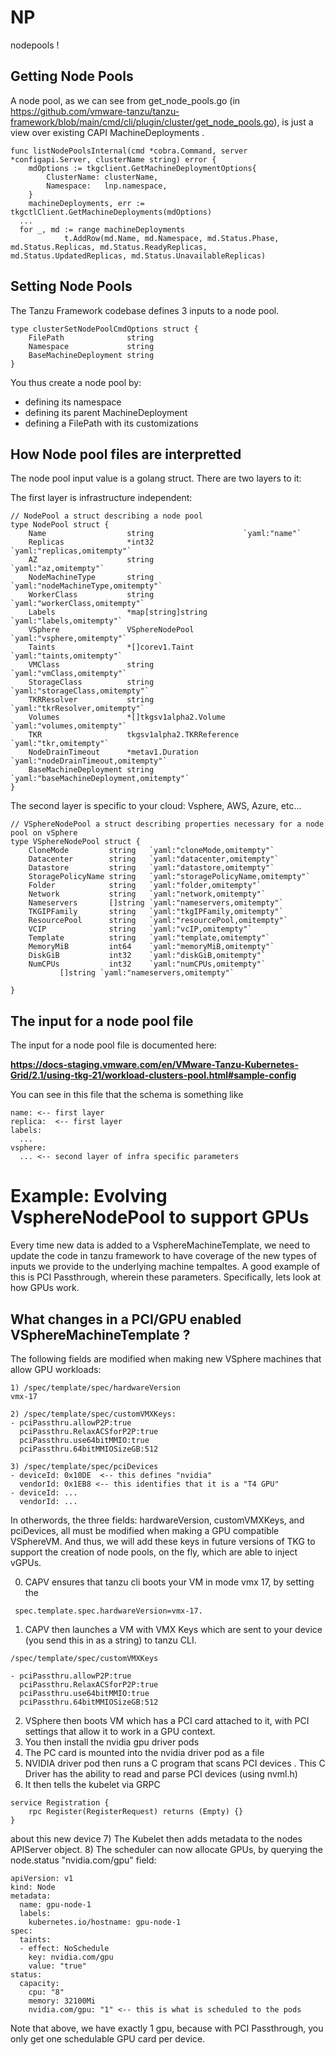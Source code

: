 # NP

nodepools !

## Getting Node Pools

A node pool, as we can see from get_node_pools.go (in https://github.com/vmware-tanzu/tanzu-framework/blob/main/cmd/cli/plugin/cluster/get_node_pools.go), is just a view
over existing CAPI MachineDeployments .
```
func listNodePoolsInternal(cmd *cobra.Command, server *configapi.Server, clusterName string) error {
	mdOptions := tkgclient.GetMachineDeploymentOptions{
		ClusterName: clusterName,
		Namespace:   lnp.namespace,
	}
	machineDeployments, err := tkgctlClient.GetMachineDeployments(mdOptions)
  ...
  for _, md := range machineDeployments
			t.AddRow(md.Name, md.Namespace, md.Status.Phase, md.Status.Replicas, md.Status.ReadyReplicas, md.Status.UpdatedReplicas, md.Status.UnavailableReplicas)
```

## Setting Node Pools 

The Tanzu Framework codebase defines 3 inputs to a node pool.
```
type clusterSetNodePoolCmdOptions struct {
	FilePath              string
	Namespace             string
	BaseMachineDeployment string
}
```

You thus create a node pool by:
- defining its namespace
- defining its parent MachineDeployment
- defining a FilePath with its customizations

## How Node pool files are interpretted

The node pool input value is a golang struct.  There are two layers to it:

The first layer is infrastructure independent:
```
// NodePool a struct describing a node pool
type NodePool struct {
	Name                  string                    `yaml:"name"`
	Replicas              *int32                    `yaml:"replicas,omitempty"`
	AZ                    string                    `yaml:"az,omitempty"`
	NodeMachineType       string                    `yaml:"nodeMachineType,omitempty"`
	WorkerClass           string                    `yaml:"workerClass,omitempty"`
	Labels                *map[string]string        `yaml:"labels,omitempty"`
	VSphere               VSphereNodePool           `yaml:"vsphere,omitempty"`
	Taints                *[]corev1.Taint           `yaml:"taints,omitempty"`
	VMClass               string                    `yaml:"vmClass,omitempty"`
	StorageClass          string                    `yaml:"storageClass,omitempty"`
	TKRResolver           string                    `yaml:"tkrResolver,omitempty"`
	Volumes               *[]tkgsv1alpha2.Volume    `yaml:"volumes,omitempty"`
	TKR                   tkgsv1alpha2.TKRReference `yaml:"tkr,omitempty"`
	NodeDrainTimeout      *metav1.Duration          `yaml:"nodeDrainTimeout,omitempty"`
	BaseMachineDeployment string                    `yaml:"baseMachineDeployment,omitempty"`
}
```
The second layer is specific to your cloud: Vsphere, AWS, Azure, etc...

```
// VSphereNodePool a struct describing properties necessary for a node pool on vSphere
type VSphereNodePool struct {
	CloneMode         string   `yaml:"cloneMode,omitempty"`
	Datacenter        string   `yaml:"datacenter,omitempty"`
	Datastore         string   `yaml:"datastore,omitempty"`
	StoragePolicyName string   `yaml:"storagePolicyName,omitempty"`
	Folder            string   `yaml:"folder,omitempty"`
	Network           string   `yaml:"network,omitempty"`
	Nameservers       []string `yaml:"nameservers,omitempty"`
	TKGIPFamily       string   `yaml:"tkgIPFamily,omitempty"`
	ResourcePool      string   `yaml:"resourcePool,omitempty"`
	VCIP              string   `yaml:"vcIP,omitempty"`
	Template          string   `yaml:"template,omitempty"`
	MemoryMiB         int64    `yaml:"memoryMiB,omitempty"`
	DiskGiB           int32    `yaml:"diskGiB,omitempty"`
	NumCPUs           int32    `yaml:"numCPUs,omitempty"`
	       []string `yaml:"nameservers,omitempty"`

}
```

## The input for a node pool file

The input for a node pool file is documented here: 

**https://docs-staging.vmware.com/en/VMware-Tanzu-Kubernetes-Grid/2.1/using-tkg-21/workload-clusters-pool.html#sample-config**

You can see in this file that the schema is something like

```
name: <-- first layer 
replica:  <-- first layer
labels:
  ...
vsphere:
  ... <-- second layer of infra specific parameters
```

# Example: Evolving VsphereNodePool to support GPUs

Every time new data is added to a VsphereMachineTemplate, we need to update the code in tanzu framework to have coverage of the new types of inputs we provide to
the underlying machine tempaltes.  A good example of this is PCI Passthrough, wherein these parameters.  Specifically, lets look at how GPUs work.

## What changes in a PCI/GPU enabled VSphereMachineTemplate ? 

The following fields are modified when making new VSphere machines that allow GPU workloads:

```
1) /spec/template/spec/hardwareVersion
vmx-17

2) /spec/template/spec/customVMXKeys:
- pciPassthru.allowP2P:true
  pciPassthru.RelaxACSforP2P:true
  pciPassthru.use64bitMMIO:true
  pciPassthru.64bitMMIOSizeGB:512

3) /spec/template/spec/pciDevices
- deviceId: 0x10DE  <-- this defines "nvidia"
  vendorId: 0x1EB8 <-- this identifies that it is a "T4 GPU"
- deviceId: ...
  vendorId: ... 
```

In otherwords, the three fields: hardwareVersion, customVMXKeys, and pciDevices, all must be modified
when making a GPU compatible VSphereVM.  And thus, we will add these keys in future versions of TKG
to support the creation of node pools, on the fly, which are able to inject vGPUs.

0) CAPV ensures that tanzu cli boots your VM in mode vmx 17, by setting the 
```
 spec.template.spec.hardwareVersion=vmx-17.
```
1) CAPV then launches a VM with VMX Keys which are sent to your device (you send this in as a string) to tanzu CLI.
```
/spec/template/spec/customVMXKeys

- pciPassthru.allowP2P:true
  pciPassthru.RelaxACSforP2P:true
  pciPassthru.use64bitMMIO:true
  pciPassthru.64bitMMIOSizeGB:512
```
2) VSphere then boots VM which has a PCI card attached to it, with PCI settings that allow it to work in a GPU context.
3) You then install the nvidia gpu driver pods
4) The PC card is mounted into the nvidia driver pod as a file
5) NVIDIA driver pod then runs a C program that scans PCI devices .  This C Driver has the ability
to read and parse PCI devices (using nvml.h)
6) It then tells the kubelet via GRPC
```
service Registration {
	rpc Register(RegisterRequest) returns (Empty) {}
}
```
about this new device
7) The Kubelet then adds metadata to the nodes APIServer object.
8) The scheduler can now allocate GPUs, by querying the node.status "nvidia.com/gpu" field:

```
apiVersion: v1
kind: Node
metadata:
  name: gpu-node-1
  labels:
    kubernetes.io/hostname: gpu-node-1
spec:
  taints:
  - effect: NoSchedule
    key: nvidia.com/gpu
    value: "true"
status:
  capacity:
    cpu: "8"
    memory: 32100Mi
    nvidia.com/gpu: "1" <-- this is what is scheduled to the pods
```

Note that above, we have exactly 1 gpu, because with PCI Passthrough, you only get one
schedulable GPU card per device.








